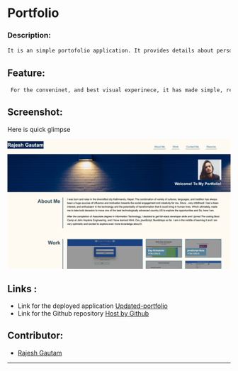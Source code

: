 # Portfolio

### Description:
```sh
It is an simple portofolio application. It provides details about personnel information.  This app will run in the browser and feature dynamically with updated [HTML](https://developer.mozilla.org/en-US/docs/Web/HTML), and [CSS](https://developer.mozilla.org/en-US/docs/Web/CSS)
```
## Feature:
```sh
 For the conveninet, and best visual experinece, it has made simple, responsive, and colorful with appropriate css style 
 ```


## Screenshot:
Here is quick glimpse


   
   ![](./assets/images/how-it-look.png) 


## Links :

* Link for the deployed application [Updated-portfolio](https://rajesh295-dev.github.io/updated-portfolio/)
* Link for the Github repository [Host by Github](https://github.com/Rajesh295-dev/updated-portfolio)



## Contributor:

* [Rajesh Gautam](https://github.com/Rajesh295-dev)

- - -

